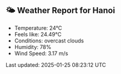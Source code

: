 <!-- WEATHER-START -->
## 🌤 Weather Report for Hanoi

- Temperature: 24°C
- Feels like: 24.49°C
- Conditions: overcast clouds
- Humidity: 78%
- Wind Speed: 3.17 m/s

Last updated: 2025-01-25 08:23:12 UTC
<!-- WEATHER-END -->
